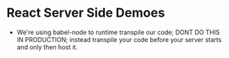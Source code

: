 # React Server Side Demoes

- We're using babel-node to runtime transpile our code;
DONT DO THIS IN PRODUCTION; instead transpile your code before
your server starts and only then host it.
